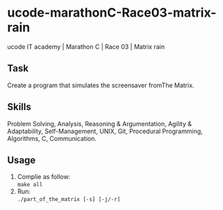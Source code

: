 # ucode-marathonC-Race03-matrix-rain
ucode IT academy | Marathon C | Race 03 | Matrix rain

## Task
Create a program that simulates the screensaver fromThe Matrix.

## Skills
Problem Solving, Analysis, Reasoning & Argumentation, Agility & Adaptability, Self-Management, UNIX, Git, Procedural Programming, Algorithms, C, Communication.

## Usage
1. Complie as follow:\
`make all`
2. Run:\
`./part_of_the_matrix [-s] [-j/-r]`
